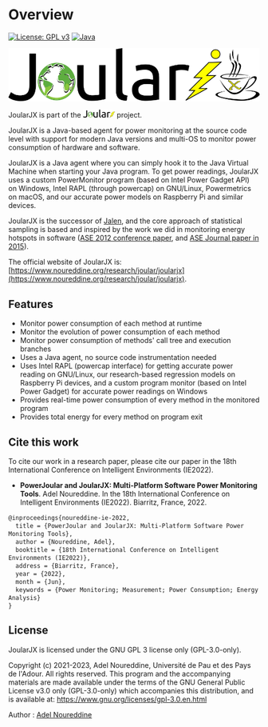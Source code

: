 # Overview

[![License: GPL v3](https://img.shields.io/badge/License-GPLv3-blue)](https://www.gnu.org/licenses/gpl-3.0)
[![Java](https://img.shields.io/badge/Made%20with-Java-orange)](https://openjdk.java.net)

![JoularJX Logo](joularjx.png)

JoularJX is part of the <a href="https://www.noureddine.org/research/joular/"><img src="https://raw.githubusercontent.com/joular/.github/main/profile/joular.png" alt="Joular Project" width="64" /></a> project.

JoularJX is a Java-based agent for power monitoring at the source code level with support for modern Java versions and multi-OS to monitor power consumption of hardware and software.

JoularJX is a Java agent where you can simply hook it to the Java Virtual Machine when starting your Java program. To get power readings, JoularJX uses a custom PowerMonitor program (based on Intel Power Gadget API) on Windows, Intel RAPL (through powercap) on GNU/Linux, Powermetrics on macOS, and our accurate power models on Raspberry Pi and similar devices.

JoularJX is the successor of [Jalen](https://www.noureddine.org/research/jalen), and the core approach of statistical sampling is based and inspired by the work we did in monitoring energy hotspots in software ([ASE 2012 conference paper](https://hal.inria.fr/hal-00715331/document), and [ASE Journal paper in 2015](https://hal.inria.fr/hal-01069142/document)).

The official website of JoularJX is: [https://www.noureddine.org/research/joular/joularjx](https://www.noureddine.org/research/joular/joularjx).

## Features

- Monitor power consumption of each method at runtime
- Monitor the evolution of power consumption of each method
- Monitor power consumption of methods' call tree and execution branches
- Uses a Java agent, no source code instrumentation needed
- Uses Intel RAPL (powercap interface) for getting accurate power reading on GNU/Linux, our research-based regression models on Raspberry Pi devices, and a custom program monitor (based on Intel Power Gadget) for accurate power readings on Windows
- Provides real-time power consumption of every method in the monitored program
- Provides total energy for every method on program exit

## Cite this work

To cite our work in a research paper, please cite our paper in the 18th International Conference on Intelligent Environments (IE2022).

- **PowerJoular and JoularJX: Multi-Platform Software Power Monitoring Tools**. Adel Noureddine. In the 18th International Conference on Intelligent Environments (IE2022). Biarritz, France, 2022.

```
@inproceedings{noureddine-ie-2022,
  title = {PowerJoular and JoularJX: Multi-Platform Software Power Monitoring Tools},
  author = {Noureddine, Adel},
  booktitle = {18th International Conference on Intelligent Environments (IE2022)},
  address = {Biarritz, France},
  year = {2022},
  month = {Jun},
  keywords = {Power Monitoring; Measurement; Power Consumption; Energy Analysis}
}
```

## License

JoularJX is licensed under the GNU GPL 3 license only (GPL-3.0-only).

Copyright (c) 2021-2023, Adel Noureddine, Université de Pau et des Pays de l'Adour.
All rights reserved. This program and the accompanying materials are made available under the terms of the GNU General Public License v3.0 only (GPL-3.0-only) which accompanies this distribution, and is available at: https://www.gnu.org/licenses/gpl-3.0.en.html

Author : [Adel Noureddine](https://www.noureddine.org/)
